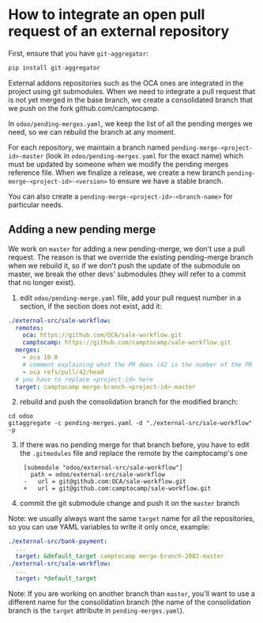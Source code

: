 <!--
This file has been generated with 'invoke project.sync'.
Do not modify. Any manual change will be lost.
-->
# How to integrate an open pull request of an external repository

First, ensure that you have `git-aggregator`:

```python
pip install git-aggregator
```

External addons repositories such as the OCA ones are integrated in the project
using git submodules.  When we need to integrate a pull request that is not yet
merged in the base branch, we create a consolidated branch that we push on the fork
github.com/camptocamp.

In `odoo/pending-merges.yaml`, we keep the list of all the pending merges we
need, so we can rebuild the branch at any moment.

For each repository, we maintain a branch named
`pending-merge-<project-id>-master` (look in `odoo/pending-merges.yaml` for the
exact name)  which must be updated by someone when we modify the pending merges
reference file.  When we finalize a release, we create a new branch
`pending-merge-<project-id>-<version>` to ensure we have a stable branch.

You can also create a `pending-merge-<project-id>-<branch-name>` for particular
needs.

## Adding a new pending merge

We work on `master` for adding a new pending-merge, we don't use a pull
request. The reason is that we override the existing pending-merge branch when
we rebuild it, so if we don't push the update of the submodule on master, we
break the other devs' submodules (they will refer to a commit that no longer exist).


1. edit `odoo/pending-merge.yaml` file, add your pull request number in a section,
   if the section does not exist, add it:

  ```yaml
  ./external-src/sale-workflow:
    remotes:
      oca: https://github.com/OCA/sale-workflow.git
      camptocamp: https://github.com/camptocamp/sale-workflow.git
    merges:
      - oca 10.0
      # comment explaining what the PR does (42 is the number of the PR
      - oca refs/pull/42/head
    # you have to replace <project-id> here
    target: camptocamp merge-branch-<project-id>-master
  ```

2. rebuild and push the consolidation branch for the modified branch:

  ```
  cd odoo
  gitaggregate -c pending-merges.yaml -d "./external-src/sale-workflow" -p
  ```

3. If there was no pending merge for that branch before, you have to edit the `.gitmodules` file
   and replace the remote by the camptocamp's one

   ```
    [submodule "odoo/external-src/sale-workflow"]
      path = odoo/external-src/sale-workflow
    -   url = git@github.com:OCA/sale-workflow.git
    +   url = git@github.com:camptocamp/sale-workflow.git
    ```

4. commit the git submodule change and push it on the `master` branch

Note: we usually always want the same `target` name for all the repositories, so you can use
YAML variables to write it only once, example:

```yaml
./external-src/bank-payment:
  ...
  target: &default_target camptocamp merge-branch-2082-master
./external-src/sale-workflow:
  ...
  target: *default_target
```

Note: If you are working on another branch than `master`, you'll want to use a
different name for the consolidation branch (the name of the consolidation
branch is the `target` attribute in `pending-merges.yaml`).
